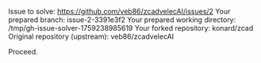 Issue to solve: https://github.com/veb86/zcadvelecAI/issues/2
Your prepared branch: issue-2-3391e3f2
Your prepared working directory: /tmp/gh-issue-solver-1759238985619
Your forked repository: konard/zcad
Original repository (upstream): veb86/zcadvelecAI

Proceed.